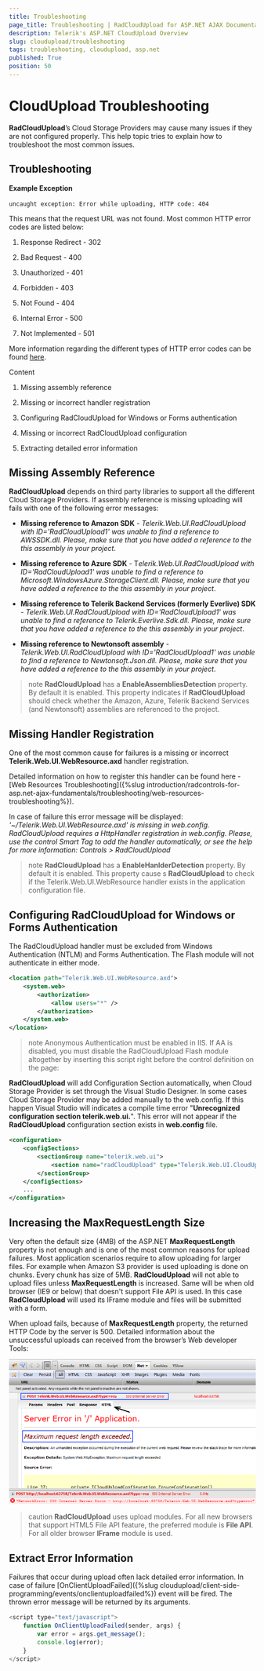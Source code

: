 ```yaml
---
title: Troubleshooting
page_title: Troubleshooting | RadCloudUpload for ASP.NET AJAX Documentation
description: Telerik's ASP.NET CloudUpload Overview
slug: cloudupload/troubleshooting
tags: troubleshooting, cloudupload, asp.net
published: True
position: 50
---
```


# CloudUpload Troubleshooting

**RadCloudUpload**’s Cloud Storage Providers may cause many issues if they are not configured properly. This help topic tries to explain how to troubleshoot the most common issues.

## Troubleshooting

**Example Exception**

`uncaught exception: Error while uploading, HTTP code: 404`

This means that the request URL was not found. Most common HTTP error codes are listed below:


1. Response Redirect - 302

1. Bad Request - 400

1. Unauthorized - 401

1. Forbidden - 403

1. Not Found - 404

1. Internal Error - 500

1. Not Implemented - 501


More information regarding the different types of HTTP error codes can be found [here](http://www.w3.org/Protocols/rfc2616/rfc2616-sec10.html).

Content


1. Missing assembly reference 

1. Missing or incorrect handler registration 

1. Configuring RadCloudUpload for Windows or Forms authentication 

1. Missing or incorrect RadCloudUpload configuration 

1. Extracting detailed error information


## Missing Assembly Reference

**RadCloudUpload** depends on third party libraries to support all the different Cloud Storage Providers. If assembly reference is missing uploading will fails with one of the following error messages: 


* **Missing reference to Amazon SDK** -  *Telerik.Web.UI.RadCloudUpload with ID='RadCloudUpload1' was unable to find a reference to AWSSDK.dll. Please, make sure that you have added a reference to the this assembly in your project*. 


* **Missing reference to Azure SDK** -  T*elerik.Web.UI.RadCloudUpload with ID='RadCloudUpload1' was unable to find a reference to Microsoft.WindowsAzure.StorageClient.dll. Please, make sure that you have added a reference to the this assembly in your project*. 


* **Missing reference to Telerik Backend Services (formerly Everlive) SDK** -  *Telerik.Web.UI.RadCloudUpload with ID='RadCloudUpload1' was unable to find a reference to Telerik.Everlive.Sdk.dll. Please, make sure that you have added a reference to the this assembly in your project*. 


* **Missing reference to Newtonsoft assembly** -  *Telerik.Web.UI.RadCloudUpload with ID='RadCloudUpload1' was unable to find a reference to Newtonsoft.Json.dll. Please, make sure that you have added a reference to the this assembly in your project*.

>note **RadCloudUpload** has a **EnableAssembliesDetection** property. By default it is enabled. This property indicates if **RadCloudUpload** should check whether the Amazon, Azure, Telerik Backend Services (and Newtonsoft) assemblies are referenced to the project.

## Missing Handler Registration

One of the most common cause for failures is a missing or incorrect **Telerik.Web.UI.WebResource.axd** handler registration. 

 Detailed information on how to register this handler can be found here - [Web Resources Troubleshooting]({%slug introduction/radcontrols-for-asp.net-ajax-fundamentals/troubleshooting/web-resources-troubleshooting%}).

In case of failure this error message will be displayed: *'~/Telerik.Web.UI.WebResource.axd' is missing in web.config. RadCloudUpload requires a HttpHandler registration in web.config. Please, use the control Smart Tag to add the handler automatically, or see the help for more information: Controls > RadCloudUpload*

>note **RadCloudUpload** has a **EnableHanlderDetection** property. By default it is enabled. This property cause s **RadCloudUpload** to check if the Telerik.Web.UI.WebResource handler exists in the application configuration file.

## Configuring RadCloudUpload for Windows or Forms Authentication

The RadCloudUpload handler must be excluded from Windows Authentication (NTLM) and Forms Authentication. The Flash module will not authenticate in either mode.

````XML
<location path="Telerik.Web.UI.WebResource.axd">   
    <system.web>       
        <authorization>
            <allow users="*" />       
        </authorization>   
    </system.web>
</location>
````

>note Anonymous Authentication must be enabled in IIS. If AA is disabled, you must disable the RadCloudUpload Flash module altogether by inserting this script right before the control definition on the page:

**RadCloudUpload** will add Configuration Section automatically, when Cloud Storage Provider is set through the Visual Studio Designer. In some cases Cloud Storage Provider may be added manually to the web.config. If this happen Visual Studio will indicates a compile time error "**Unrecognized configuration section telerik.web.ui.**". This error will not appear if the **RadCloudUpload** configuration section exists in **web.config** file.

````XML
<configuration>
    <configSections>
        <sectionGroup name="telerik.web.ui">
            <section name="radCloudUpload" type="Telerik.Web.UI.CloudUploadConfigurationSection" allowDefinition="MachineToApplication" requirePermission="false" />
        </sectionGroup>
    </configSections>
    ...
</configuration>
````


## Increasing the MaxRequestLength Size

Very often the default size (4MB) of the ASP.NET **MaxRequestLength** property is not enough and is one of the most common reasons for upload failures. Most application scenarios require to allow uploading for larger files. For example when Amazon S3 provider is used uploading is done on chunks. Every chunk has size of 5MB. **RadCloudUpload** will not able to upload files unless **MaxRequestLength** is increased. Same will be when old browser (IE9 or below) that doesn't support File API is used. In this case **RadCloudUpload** will used its IFrame module and files will be submitted with a form. 

 When upload fails, because of **MaxRequestLength** property, the returned HTTP Code by the server is 500. Detailed information about the unsuccessful uploads can received from the browser’s Web developer Tools:

![maximum request length exceeded request screenshot](images/cloudupload-maxrequestexceeded.png)

>caution **RadCloudUpload** uses upload modules. For all new browsers that support HTML5 File API feature, the preferred module is **File API**. For all older browser **IFrame** module is used.

## Extract Error Information

Failures that occur during upload often lack detailed error information. In case of failure [OnClientUploadFailed]({%slug cloudupload/client-side-programming/events/onclientuploadfailed%}) event will be fired. The thrown error message will be returned by its arguments.

````JavaScript
<script type="text/javascript">
    function OnClientUploadFailed(sender, args) {
        var error = args.get_message();
        console.log(error);
    }
</script>
````